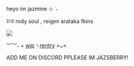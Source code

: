 heyo im jazmine ⊹ ࣪ ˖

𐂯 rody soul , reigen arataka fkins 

![](https://64.media.tumblr.com/d0e844e607fd36dccdd7edf39d860e07/36622d5700332ab9-49/s500x750/4a055ed9462641b259c72aeac31bb13f214566af.gifv)

︶︶˖ + [wip]() ৲ [rentry](https://rentry.co/smokedcatnip)  >ᴗ< 

ADD ME ON DISCORD PPLEASE IM JAZSBERRY!
